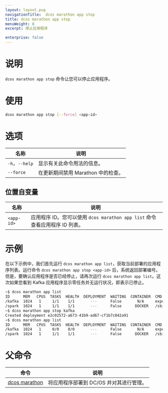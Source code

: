 ```yaml
---
layout: layout.pug
navigationTitle:  dcos marathon app stop
title: dcos marathon app stop
menuWeight: 8
excerpt: 停止应用程序

enterprise: false
---
```



# 说明

`dcos marathon app stop` 命令让您可以停止应用程序。

# 使用

```bash
dcos marathon app stop [--force] <app-id>
```

# 选项

| 名称 | 说明 |
|---------|-------------|
| `-h`，`--help` | 显示有关此命令用法的信息。 |
| `--force` | 在更新期间禁用 Marathon 中的检查。|

## 位置自变量

| 名称 | 说明 |
|---------|-------------|
| `<app-id>` | 应用程序 ID。您可以使用 `dcos marathon app list` 命令查看应用程序 ID 列表。|



# 示例

在以下示例中，我们首先运行 `dcos marathon app list`，获取当前部署的应用程序列表。运行命令 `dcos marathon app stop <app-id>` 后，系统返回部署编号。但是，要确认应用程序是否已经停止，请再次运行 `dcos marathon app list`。这次如果您看到 Kafka 应用程序显示零任务并无运行状况，即表示已停止。

```bash
~$ dcos marathon app list
ID      MEM   CPUS  TASKS  HEALTH  DEPLOYMENT  WAITING  CONTAINER  CMD            
/kafka  1024   1     1/1    1/1       ---      False       N/A     export...      
/spark  1024   1     1/1    1/1       ---      False      DOCKER   /sbin/init.sh  
~$ dcos marathon app stop kafka
Created deployment e2c02572-a673-41b9-ad67-cf1b7c042a91
~$ dcos marathon app list
ID      MEM   CPUS  TASKS  HEALTH  DEPLOYMENT  WAITING  CONTAINER  CMD            
/kafka  1024   1     0/0    0/0       ---      False       N/A     export...      
/spark  1024   1     1/1    1/1       ---      False      DOCKER   /sbin/init.sh  
```

# 父命令

| 命令 | 说明 |
|---------|-------------|
| [dcos marathon](/cn/1.12/cli/command-reference/dcos-marathon/) | 将应用程序部署到 DC/OS 并对其进行管理。|